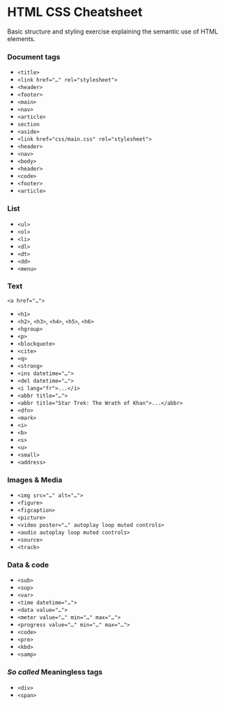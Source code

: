 # HTML CSS Cheatsheet
Basic structure and styling exercise explaining the semantic use of HTML elements.


### Document tags
+ `<title>`
+ `<link href="…" rel="stylesheet">`
+ `<header>`
+ `<footer>`
+ `<main>`
+ `<nav>`
+ `<article>`
+ `section`
+ `<aside>`
+ `<link href="css/main.css" rel="stylesheet">`
+ `<header>`
+ `<nav>`
+ `<body>`
+ `<header>`
+ `<code>`
+ `<footer>`
+ `<article>`

### List
+ `<ul>`
+ `<ol>`
+ `<li>`
+ `<dl>`
+ `<dt>`
+ `<dd>`
+ `<menu>`

### Text
`<a href="…">`
+ `<h1>`
+ `<h2>`, `<h3>`, `<h4>`, `<h5>`, `<h6>`
+ `<hgroup>`
+ `<p>`
+ `<blockquote>`
+ `<cite>`
+ `<q>`
+ `<strong>`
+ `<ins datetime="…">`
+ `<del datetime="…">`
+ `<i lang="fr">...</i>`
+ `<abbr title="…">`
+ `<abbr title="Star Trek: The Wrath of Khan">...</abbr>`
+ `<dfn>`
+ `<mark>`
+ `<i>`
+ `<b>`
+ `<s>`
+ `<u>`
+ `<small>`
+ `<address>`

### Images & Media
+ `<img src="…" alt="…">`
+ `<figure>`
+ `<figcaption>`
+ `<picture>`
+ `<video poster="…" autoplay loop muted controls>`
+ `<audio autoplay loop muted controls>`
+ `<source>`
+ `<track>`

### Data & code
+ `<sub>`
+ `<sup>`
+ `<var>`
+ `<time datetime="…">`
+ `<data value="…">`
+ `<meter value="…" min="…" max="…">`
+ `<progress value="…" min="…" max="…">`
+ `<code>`
+ `<pre>`
+ `<kbd>`
+ `<samp>`

### *So called* Meaningless tags

+ `<div>`
+ `<span>`
